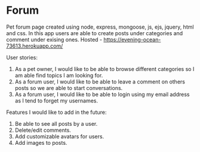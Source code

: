 # Forum

Pet forum page created using node, express, mongoose, js, ejs, jquery, html and css.
In this app users are able to create posts under categories and comment under exising ones.
Hosted - https://evening-ocean-73613.herokuapp.com/

User stories:
1. As a pet owner, I would like to be able to browse different categories so I am able find topics I am looking for.
2. As a forum user, I would like to be able to leave a comment on others posts so we are able to start conversations.
3. As a forum user, I would like to be able to login using my email address as I tend to forget my usernames.

Features I would like to add in the future:
1. Be able to see all posts by a user.
2. Delete/edit comments.
3. Add customizable avatars for users.
4. Add images to posts.
